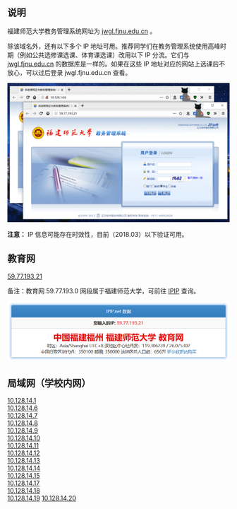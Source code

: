## 说明

福建师范大学教务管理系统网址为 [jwgl.fjnu.edu.cn](http://jwgl.fjnu.edu.cn) 。  

除该域名外，还有以下多个 IP 地址可用。推荐同学们在教务管理系统使用高峰时期（例如公共选修课选课、体育课选课）改用以下 IP 分流。它们与 [jwgl.fjnu.edu.cn](http://jwgl.fjnu.edu.cn) 的数据库是一样的。如果在这些 IP 地址对应的网站上选课后不放心，可以过后登录 jwgl.fjnu.edu.cn 查看。

![browse.png](img/browse.png)

**注意：** IP 信息可能存在时效性，目前（2018.03）以下验证可用。

## 教育网  

[59.77.193.21](http://59.77.193.21)  

备注：教育网 59.77.193.0 网段属于福建师范大学，可前往 [IPIP](https://www.ipip.net/) 查询。  

![福建师范大学教育网IP](img/cernet.png)  

## 局域网（学校内网）  

[10.128.14.1](http://10.128.14.1)  
[10.128.14.6](http://10.128.14.6)  
[10.128.14.7](http://10.128.14.7)  
[10.128.14.8](http://10.128.14.8)  
[10.128.14.9](http://10.128.14.9)  
[10.128.14.10](http://10.128.14.10)  
[10.128.14.11](http://10.128.14.11)  
[10.128.14.12](http://10.128.14.12)  
[10.128.14.13](http://10.128.14.13)  
[10.128.14.14](http://10.128.14.14)  
[10.128.14.15](http://10.128.14.15)  
[10.128.14.17](http://10.128.14.17)  
[10.128.14.18](http://10.128.14.18)  
[10.128.14.19](http://10.128.14.19) 
[10.128.14.20](http://10.128.14.20)  

